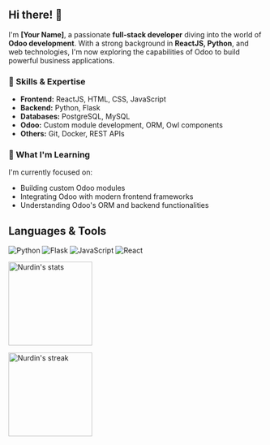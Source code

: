 <h2>Hi there! 👋</h2>

<p>I'm <strong>[Your Name]</strong>, a passionate <strong>full-stack developer</strong> diving into the world of <strong>Odoo development</strong>. With a strong background in <strong>ReactJS, Python</strong>, and web technologies, I'm now exploring the capabilities of Odoo to build powerful business applications.</p>

<h3>🚀 Skills & Expertise</h3>
<ul>
  <li><strong>Frontend:</strong> ReactJS, HTML, CSS, JavaScript</li>
  <li><strong>Backend:</strong> Python, Flask</li>
  <li><strong>Databases:</strong> PostgreSQL, MySQL</li>
  <li><strong>Odoo:</strong> Custom module development, ORM, Owl components</li>
  <li><strong>Others:</strong> Git, Docker, REST APIs</li>
</ul>

<h3>🌱 What I'm Learning</h3>
<p>I'm currently focused on:</p>
<ul>
  <li>Building custom Odoo modules</li>
  <li>Integrating Odoo with modern frontend frameworks</li>
  <li>Understanding Odoo's ORM and backend functionalities</li>
</ul>




## Languages & Tools

![Python](https://img.shields.io/badge/python-3670A0?style=for-the-badge&logo=python&logoColor=ffdd54) ![Flask](https://img.shields.io/badge/flask-%23000.svg?style=for-the-badge&logo=flask&logoColor=white) ![JavaScript](https://img.shields.io/badge/javascript-%23323330.svg?style=for-the-badge&logo=javascript&logoColor=%23F7DF1E)  ![React](https://img.shields.io/badge/react-%2320232a.svg?style=for-the-badge&logo=react&logoColor=%2361DAFB) 


<div class="badges-githubstats">
  <p align="left">
    <img src="https://github-readme-stats.vercel.app/api?username=Nurdin-ismail&theme=radical&hide_border=false&include_all_commits=true&count_private=true&hide=contribs&rank_icon=github&show_icons=true" alt="Nurdin's stats" height="165">
  </p>
</div>


<div class="badges-githubstats">
  <p align="left">
    <img src="https://github-readme-streak-stats.herokuapp.com/?user=Nurdin-ismail&theme=radical&hide_border=false" alt="Nurdin's streak" height="165">
  </p>
</div>

